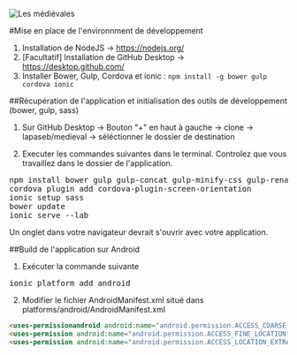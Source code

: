 ![Les médiévales](http://www.medievales.ch/images/header2015.jpg)

#Mise en place de l'environnment de développement

1. Installation de NodeJS -> https://nodejs.org/
2. [Facultatif] Installation de GitHub Desktop -> https://desktop.github.com/
3. Installer Bower, Gulp, Cordova et ionic : `npm install -g bower gulp cordova ionic`

##Récupération de l'application et initialisation des outils de développement (bower, gulp, sass)

1. Sur GitHub Desktop -> Bouton "+" en haut à gauche -> clone -> lapaseb/medieval -> séléctionner le dossier de destination

2. Executer les commandes suivantes dans le terminal. Controlez que vous travaillez dans le dossier de l'application.

<pre>npm install bower gulp gulp-concat gulp-minify-css gulp-rename gulp-sass gulp-util shelljs
cordova plugin add cordova-plugin-screen-orientation
ionic setup sass
bower update
ionic serve --lab</pre>

Un onglet dans votre navigateur devrait s'ouvrir avec votre application.

##Build de l'application sur Android

1. Exécuter la commande suivante

<pre>ionic platform add android</pre>

2. Modifier le fichier AndroidManifest.xml situé dans platforms/android/AndroidManifest.xml

```html
<uses-permissionandroid android:name="android.permission.ACCESS_COARSE_LOCATION" />
<uses-permission android:name="android.permission.ACCESS_FINE_LOCATION" />
<uses-permission android:name="android.permission.ACCESS_LOCATION_EXTRA_COMMANDS" />
```

